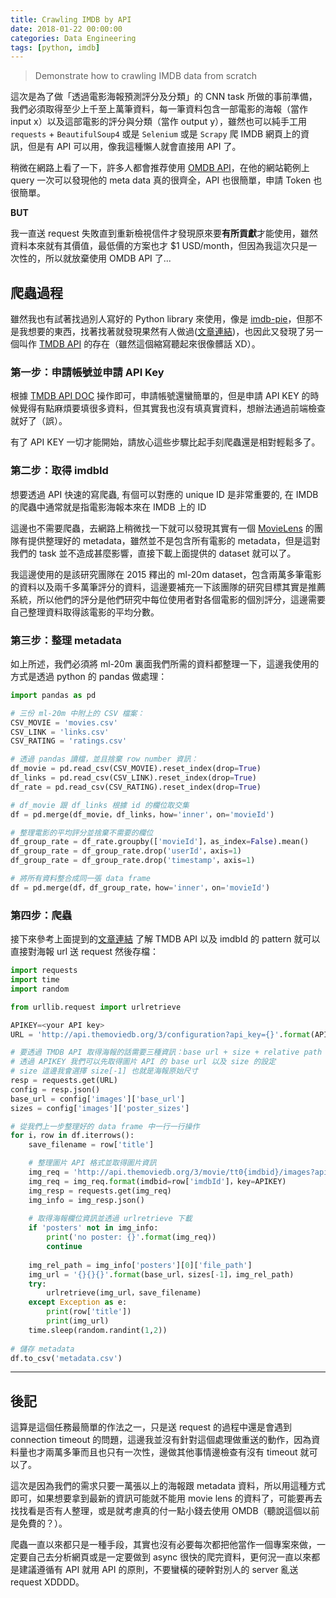 ```yaml
---
title: Crawling IMDB by API
date: 2018-01-22 00:00:00
categories: Data Engineering
tags: [python, imdb]
---
```


>   Demonstrate how to crawling IMDB data from scratch

<!-- more -->

這次是為了做「透過電影海報預測評分及分類」的 CNN task 所做的事前準備，我們必須取得至少上千至上萬筆資料，每一筆資料包含一部電影的海報（當作 input x）以及這部電影的評分與分類（當作 output y），雖然也可以純手工用 `requests` + `BeautifulSoup4` 或是 `Selenium` 或是 `Scrapy` 爬 IMDB 網頁上的資訊，但是有 API 可以用，像我這種懶人就會直接用 API 了。

稍微在網路上看了一下，許多人都會推荐使用 [OMDB API](http://www.omdbapi.com/)，在他的網站範例上 query 一次可以發現他的 meta data 真的很齊全，API 也很簡單，申請 Token 也很簡單。

**BUT**

我一直送 request 失敗直到重新檢視信件才發現原來要**有所貢獻**才能使用，雖然資料本來就有其價值，最低價的方案也才 $1 USD/month，但因為我這次只是一次性的，所以就放棄使用 OMDB API 了...

## 爬蟲過程

雖然我也有試著找過別人寫好的 Python library 來使用，像是 [imdb-pie](https://github.com/richardasaurus/imdb-pie)，但那不是我想要的東西，找著找著就發現果然有人做過([文章連結](https://www.johannesbader.ch/2013/11/tutorial-download-posters-with-the-movie-database-api-in-python/))，也因此又發現了另一個叫作 [TMDB API](https://www.themoviedb.org/) 的存在（雖然這個縮寫聽起來很像髒話 XD）。

### 第一步：申請帳號並申請 API Key

根據 [TMDB API DOC](https://developers.themoviedb.org/3/getting-started) 操作即可，申請帳號還蠻簡單的，但是申請 API KEY 的時候覺得有點麻煩要填很多資料，但其實我也沒有填真實資料，想辦法通過前端檢查就好了（誤）。

有了 API KEY 一切才能開始，請放心這些步驟比起手刻爬蟲還是相對輕鬆多了。

### 第二步：取得 imdbId

想要透過 API 快速的寫爬蟲, 有個可以對應的 unique ID 是非常重要的, 在 IMDB 的爬蟲中通常就是指電影海報本來在 IMDB 上的 ID

這邊也不需要爬蟲，去網路上稍微找一下就可以發現其實有一個 [MovieLens](https://grouplens.org/about/what-is-grouplens/) 的團隊有提供整理好的 metadata，雖然並不是包含所有電影的 metadata，但是這對我們的 task 並不造成甚麼影響，直接下載上面提供的 dataset 就可以了。

我這邊使用的是該研究團隊在 2015 釋出的 ml-20m dataset，包含兩萬多筆電影的資料以及兩千多萬筆評分的資料，這邊要補充一下該團隊的研究目標其實是推薦系統，所以他們的評分是他們研究中每位使用者對各個電影的個別評分，這邊需要自己整理資料取得該電影的平均分數。

### 第三步：整理 metadata

如上所述，我們必須將 ml-20m 裏面我們所需的資料都整理一下，這邊我使用的方式是透過 python 的 pandas 做處理：

```python
import pandas as pd

# 三份 ml-20m 中附上的 CSV 檔案：
CSV_MOVIE = 'movies.csv'
CSV_LINK = 'links.csv'
CSV_RATING = 'ratings.csv'

# 透過 pandas 讀檔，並且捨棄 row number 資訊：
df_movie = pd.read_csv(CSV_MOVIE).reset_index(drop=True)
df_links = pd.read_csv(CSV_LINK).reset_index(drop=True)
df_rate = pd.read_csv(CSV_RATING).reset_index(drop=True)

# df_movie 跟 df_links 根據 id 的欄位取交集
df = pd.merge(df_movie，df_links，how='inner'，on='movieId')

# 整理電影的平均評分並捨棄不需要的欄位
df_group_rate = df_rate.groupby(['movieId']，as_index=False).mean()
df_group_rate = df_group_rate.drop('userId'，axis=1)
df_group_rate = df_group_rate.drop('timestamp'，axis=1)

# 將所有資料整合成同一張 data frame
df = pd.merge(df，df_group_rate，how='inner'，on='movieId')
```

### 第四步：爬蟲

接下來參考上面提到的[文章連結](https://www.johannesbader.ch/2013/11/tutorial-download-posters-with-the-movie-database-api-in-python/) 了解 TMDB API 以及 imdbId 的 pattern 就可以直接對海報 url 送 request 然後存檔：

```python
import requests
import time
import random

from urllib.request import urlretrieve

APIKEY=<your API key>
URL = 'http://api.themoviedb.org/3/configuration?api_key={}'.format(APIKEY)

# 要透過 TMDB API 取得海報的話需要三種資訊：base url + size + relative path
# 透過 APIKEY 我們可以先取得圖片 API 的 base url 以及 size 的設定
# size 這邊我會選擇 size[-1] 也就是海報原始尺寸
resp = requests.get(URL)
config = resp.json()
base_url = config['images']['base_url']
sizes = config['images']['poster_sizes']

# 從我們上一步整理好的 data frame 中一行一行操作
for i，row in df.iterrows():
    save_filename = row['title']

    # 整理圖片 API 格式並取得圖片資訊
    img_req = 'http://api.themoviedb.org/3/movie/tt0{imdbid}/images?api_key={key}'
    img_req = img_req.format(imdbid=row['imdbId']，key=APIKEY)
    img_resp = requests.get(img_req)
    img_info = img_resp.json()
    
    # 取得海報欄位資訊並透過 urlretrieve 下載
    if 'posters' not in img_info:
        print('no poster: {}'.format(img_req))
        continue
        
    img_rel_path = img_info['posters'][0]['file_path']
    img_url = '{}{}{}'.format(base_url，sizes[-1]，img_rel_path)
    try:
        urlretrieve(img_url，save_filename)
    except Exception as e:
        print(row['title'])
        print(img_url)
    time.sleep(random.randint(1,2))
    
# 儲存 metadata
df.to_csv('metadata.csv')
```

---

## 後記

這算是這個任務最簡單的作法之一，只是送 request 的過程中還是會遇到 connection timeout 的問題，這邊我並沒有針對這個處理做重送的動作，因為資料量也才兩萬多筆而且也只有一次性，邊做其他事情邊檢查有沒有 timeout 就可以了。

這次是因為我們的需求只要一萬張以上的海報跟 metadata 資料，所以用這種方式即可，如果想要拿到最新的資訊可能就不能用 movie lens 的資料了，可能要再去找找看是否有人整理，或是就考慮真的付一點小錢去使用 OMDB（聽說這個以前是免費的？）。

爬蟲一直以來都只是一種手段，其實也沒有必要每次都把他當作一個專案來做，一定要自己去分析網頁或是一定要做到 async 很快的爬完資料，更何況一直以來都是建議遵循有 API 就用 API 的原則，不要蠻橫的硬幹對別人的 server 亂送 request XDDDD。
